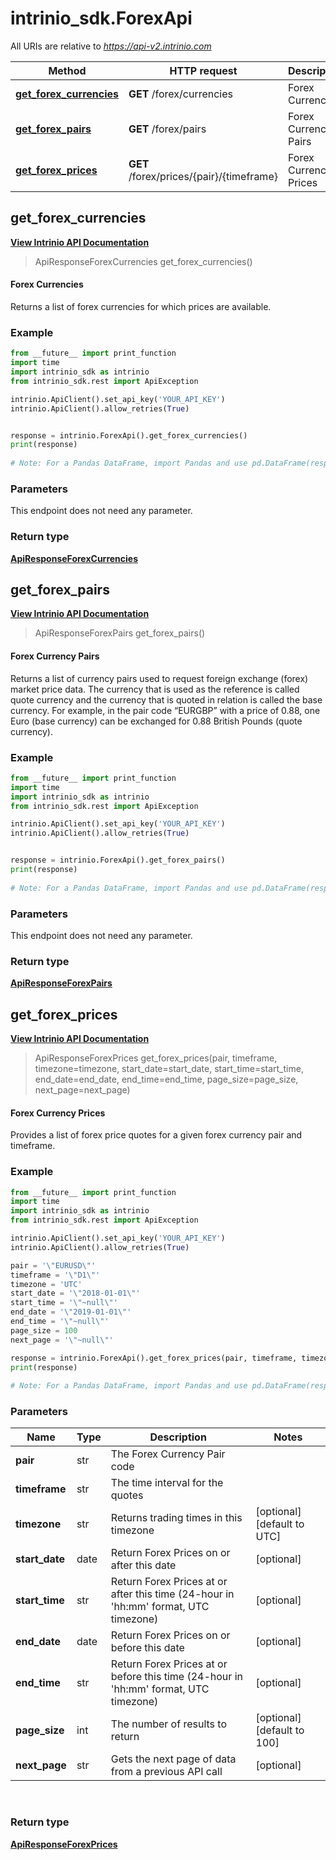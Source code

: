# intrinio_sdk.ForexApi

All URIs are relative to *https://api-v2.intrinio.com*

Method | HTTP request | Description
------------- | ------------- | -------------
[**get_forex_currencies**](ForexApi.md#get_forex_currencies) | **GET** /forex/currencies | Forex Currencies
[**get_forex_pairs**](ForexApi.md#get_forex_pairs) | **GET** /forex/pairs | Forex Currency Pairs
[**get_forex_prices**](ForexApi.md#get_forex_prices) | **GET** /forex/prices/{pair}/{timeframe} | Forex Currency Prices



[//]: # (START_OPERATION)

[//]: # (CLASS:ForexApi)

[//]: # (METHOD:get_forex_currencies)

[//]: # (RETURN_TYPE:ApiResponseForexCurrencies)

[//]: # (RETURN_TYPE_KIND:object)

[//]: # (RETURN_TYPE_DOC:ApiResponseForexCurrencies.md)

[//]: # (OPERATION:get_forex_currencies_v2)

[//]: # (ENDPOINT:/forex/currencies)

[//]: # (DOCUMENT_LINK:ForexApi.md#get_forex_currencies)

## **get_forex_currencies**

[**View Intrinio API Documentation**](https://docs.intrinio.com/documentation/python/get_forex_currencies_v2)

[//]: # (START_OVERVIEW)

> ApiResponseForexCurrencies get_forex_currencies()

#### Forex Currencies


Returns a list of forex currencies for which prices are available.

[//]: # (END_OVERVIEW)

### Example
[//]: # (START_CODE_EXAMPLE)

```python
from __future__ import print_function
import time
import intrinio_sdk as intrinio
from intrinio_sdk.rest import ApiException

intrinio.ApiClient().set_api_key('YOUR_API_KEY')
intrinio.ApiClient().allow_retries(True)


response = intrinio.ForexApi().get_forex_currencies()
print(response)
    
# Note: For a Pandas DataFrame, import Pandas and use pd.DataFrame(response.property_name_dict) 
```
[//]: # (END_CODE_EXAMPLE)

[//]: # (START_DEFINITION)

### Parameters

[//]: # (START_PARAMETERS)

This endpoint does not need any parameter.
<br/>

[//]: # (END_PARAMETERS)

### Return type

[**ApiResponseForexCurrencies**](ApiResponseForexCurrencies.md)

[//]: # (END_OPERATION)


[//]: # (START_OPERATION)

[//]: # (CLASS:ForexApi)

[//]: # (METHOD:get_forex_pairs)

[//]: # (RETURN_TYPE:ApiResponseForexPairs)

[//]: # (RETURN_TYPE_KIND:object)

[//]: # (RETURN_TYPE_DOC:ApiResponseForexPairs.md)

[//]: # (OPERATION:get_forex_pairs_v2)

[//]: # (ENDPOINT:/forex/pairs)

[//]: # (DOCUMENT_LINK:ForexApi.md#get_forex_pairs)

## **get_forex_pairs**

[**View Intrinio API Documentation**](https://docs.intrinio.com/documentation/python/get_forex_pairs_v2)

[//]: # (START_OVERVIEW)

> ApiResponseForexPairs get_forex_pairs()

#### Forex Currency Pairs


Returns a list of currency pairs used to request foreign exchange (forex) market price data. The currency that is used as the reference is called quote currency and the currency that is quoted in relation is called the base currency. For example, in the pair code “EURGBP” with a price of 0.88, one Euro (base currency) can be exchanged for 0.88 British Pounds (quote currency).

[//]: # (END_OVERVIEW)

### Example
[//]: # (START_CODE_EXAMPLE)

```python
from __future__ import print_function
import time
import intrinio_sdk as intrinio
from intrinio_sdk.rest import ApiException

intrinio.ApiClient().set_api_key('YOUR_API_KEY')
intrinio.ApiClient().allow_retries(True)


response = intrinio.ForexApi().get_forex_pairs()
print(response)
    
# Note: For a Pandas DataFrame, import Pandas and use pd.DataFrame(response.property_name_dict) 
```
[//]: # (END_CODE_EXAMPLE)

[//]: # (START_DEFINITION)

### Parameters

[//]: # (START_PARAMETERS)

This endpoint does not need any parameter.
<br/>

[//]: # (END_PARAMETERS)

### Return type

[**ApiResponseForexPairs**](ApiResponseForexPairs.md)

[//]: # (END_OPERATION)


[//]: # (START_OPERATION)

[//]: # (CLASS:ForexApi)

[//]: # (METHOD:get_forex_prices)

[//]: # (RETURN_TYPE:ApiResponseForexPrices)

[//]: # (RETURN_TYPE_KIND:object)

[//]: # (RETURN_TYPE_DOC:ApiResponseForexPrices.md)

[//]: # (OPERATION:get_forex_prices_v2)

[//]: # (ENDPOINT:/forex/prices/{pair}/{timeframe})

[//]: # (DOCUMENT_LINK:ForexApi.md#get_forex_prices)

## **get_forex_prices**

[**View Intrinio API Documentation**](https://docs.intrinio.com/documentation/python/get_forex_prices_v2)

[//]: # (START_OVERVIEW)

> ApiResponseForexPrices get_forex_prices(pair, timeframe, timezone=timezone, start_date=start_date, start_time=start_time, end_date=end_date, end_time=end_time, page_size=page_size, next_page=next_page)

#### Forex Currency Prices


Provides a list of forex price quotes for a given forex currency pair and timeframe.

[//]: # (END_OVERVIEW)

### Example
[//]: # (START_CODE_EXAMPLE)

```python
from __future__ import print_function
import time
import intrinio_sdk as intrinio
from intrinio_sdk.rest import ApiException

intrinio.ApiClient().set_api_key('YOUR_API_KEY')
intrinio.ApiClient().allow_retries(True)

pair = '\"EURUSD\"'
timeframe = '\"D1\"'
timezone = 'UTC'
start_date = '\"2018-01-01\"'
start_time = '\"~null\"'
end_date = '\"2019-01-01\"'
end_time = '\"~null\"'
page_size = 100
next_page = '\"~null\"'

response = intrinio.ForexApi().get_forex_prices(pair, timeframe, timezone=timezone, start_date=start_date, start_time=start_time, end_date=end_date, end_time=end_time, page_size=page_size, next_page=next_page)
print(response)
    
# Note: For a Pandas DataFrame, import Pandas and use pd.DataFrame(response.property_name_dict) 
```
[//]: # (END_CODE_EXAMPLE)

[//]: # (START_DEFINITION)

### Parameters

[//]: # (START_PARAMETERS)


Name | Type | Description  | Notes
------------- | ------------- | ------------- | -------------
 **pair** | str| The Forex Currency Pair code |   &nbsp;
 **timeframe** | str| The time interval for the quotes |   &nbsp;
 **timezone** | str| Returns trading times in this timezone | [optional] [default to UTC]  &nbsp;
 **start_date** | date| Return Forex Prices on or after this date | [optional]   &nbsp;
 **start_time** | str| Return Forex Prices at or after this time (24-hour in &#39;hh:mm&#39; format, UTC timezone) | [optional]   &nbsp;
 **end_date** | date| Return Forex Prices on or before this date | [optional]   &nbsp;
 **end_time** | str| Return Forex Prices at or before this time (24-hour in &#39;hh:mm&#39; format, UTC timezone) | [optional]   &nbsp;
 **page_size** | int| The number of results to return | [optional] [default to 100]  &nbsp;
 **next_page** | str| Gets the next page of data from a previous API call | [optional]   &nbsp;
<br/>

[//]: # (END_PARAMETERS)

### Return type

[**ApiResponseForexPrices**](ApiResponseForexPrices.md)

[//]: # (END_OPERATION)

